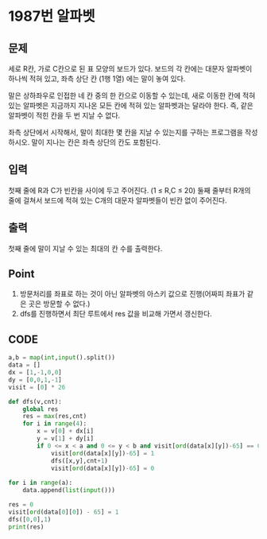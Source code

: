 # 1987번 알파벳



## 문제

세로 R칸, 가로 C칸으로 된 표 모양의 보드가 있다. 보드의 각 칸에는 대문자 알파벳이 하나씩 적혀 있고, 좌측 상단 칸 (1행 1열) 에는 말이 놓여 있다.

말은 상하좌우로 인접한 네 칸 중의 한 칸으로 이동할 수 있는데, 새로 이동한 칸에 적혀 있는 알파벳은 지금까지 지나온 모든 칸에 적혀 있는 알파벳과는 달라야 한다. 즉, 같은 알파벳이 적힌 칸을 두 번 지날 수 없다.

좌측 상단에서 시작해서, 말이 최대한 몇 칸을 지날 수 있는지를 구하는 프로그램을 작성하시오. 말이 지나는 칸은 좌측 상단의 칸도 포함된다.



## 입력

첫째 줄에 R과 C가 빈칸을 사이에 두고 주어진다. (1 ≤ R,C ≤ 20) 둘째 줄부터 R개의 줄에 걸쳐서 보드에 적혀 있는 C개의 대문자 알파벳들이 빈칸 없이 주어진다.



## 출력

첫째 줄에 말이 지날 수 있는 최대의 칸 수를 출력한다.



## Point



1. 방문처리를 좌표로 하는 것이 아닌 알파벳의 아스키 값으로 진행(어짜피 좌표가 같은 곳은 방문할 수 없다.)
2. dfs를 진행하면서 최단 루트에서 res 값을 비교해 가면서 갱신한다.




## CODE



```python
a,b = map(int,input().split())
data = []
dx = [1,-1,0,0]
dy = [0,0,1,-1]
visit = [0] * 26

def dfs(v,cnt):
    global res
    res = max(res,cnt)
    for i in range(4):
        x = v[0] + dx[i]
        y = v[1] + dy[i]
        if 0 <= x < a and 0 <= y < b and visit[ord(data[x][y])-65] == 0:
            visit[ord(data[x][y])-65] = 1
            dfs([x,y],cnt+1)
            visit[ord(data[x][y])-65] = 0
            
for i in range(a):
    data.append(list(input()))

res = 0
visit[ord(data[0][0]) - 65] = 1
dfs([0,0],1)
print(res)
```

